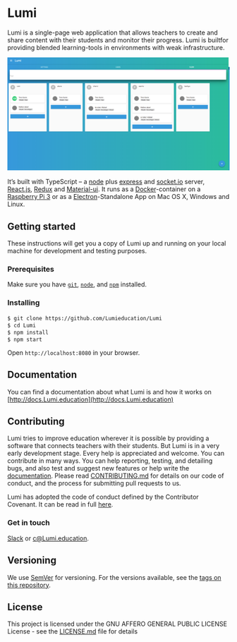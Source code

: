 # Lumi

Lumi is a single-page web application that allows teachers to create and share content with their students and monitor their progress. Lumi is builtfor providing blended learning-tools in environments with weak infrastructure.

![Lumi](./docs/img/lumi_flow.png)

It’s built with TypeScript – a [node](https://nodejs.org/) plus [express](https://expressjs.com/) and [socket.io](http://socket.io) server, [React.js](https://reactjs.org/), [Redux](https://redux.js.org/) and [Material-ui](https://www.material-ui.com).
It runs as a [Docker](https://docker.com)-container on a [Raspberry Pi 3](https://www.raspberrypi.org) or as a [Electron](https://electronjs.org)-Standalone App on Mac OS X, Windows and Linux.

## Getting started

These instructions will get you a copy of Lumi up and running on your local machine for development and testing purposes.

### Prerequisites

Make sure you have [`git`](https://git-scm.com/), [`node`](https://nodejs.org/), and [`npm`](https://www.npmjs.com/get-npm) installed.

### Installing

```
$ git clone https://github.com/Lumieducation/Lumi
$ cd Lumi
$ npm install
$ npm start
```

Open `http://localhost:8080` in your browser.

## Documentation

You can find a documentation about what Lumi is and how it works on [http://docs.Lumi.education](http://docs.Lumi.education)

## Contributing

Lumi tries to improve education wherever it is possible by providing a software that connects teachers with their students. But Lumi is in a very early development stage. Every help is appreciated and welcome. You can contribute in many ways. You can help reporting, testing, and detailing bugs, and also test and suggest new features or help write the [documentation](http://docs.Lumi.education).
Please read [CONTRIBUTING.md](./.github/CONTRIBUTING.md) for details on our code of conduct, and the process for submitting pull requests to us.

Lumi has adopted the code of conduct defined by the Contributor Covenant. It can be read in full [here](./CODE-OF-CONDUCT.md).

### Get in touch

[Slack](https://join.slack.com/t/lumi-education/shared_invite/enQtMjY0MTM2NjIwNDU0LWU3YzVhZjdkNGFjZGE1YThjNzBiMmJjY2I2ODk2MzAzNDE3YzI0MmFkOTdmZWZhOTBmY2RjOTc3ZmZmOWMxY2U) or [c@Lumi.education](mailto:c@Lumi.education).

## Versioning

We use [SemVer](http://semver.org/) for versioning. For the versions available, see the [tags on this repository](https://github.com/Lumieducation/Lumi/tags).

## License

This project is licensed under the GNU AFFERO GENERAL PUBLIC LICENSE License - see the [LICENSE.md](LICENSE.md) file for details
